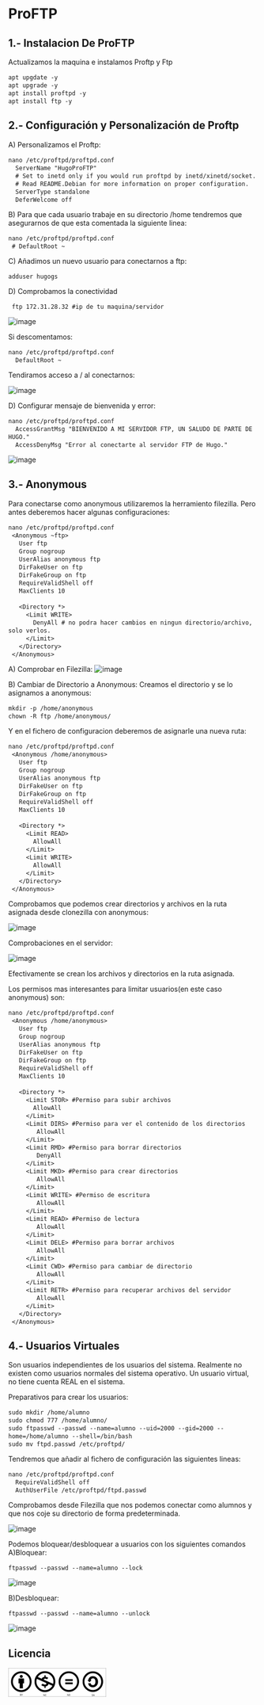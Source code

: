 # ProFTP


## 1.- Instalacion De ProFTP
Actualizamos la maquina e instalamos Proftp y Ftp
```
apt upgdate -y
apt upgrade -y
apt install proftpd -y
apt install ftp -y
```

## 2.- Configuración y Personalización de Proftp
A) Personalizamos el Proftp:
```
nano /etc/proftpd/proftpd.conf
  ServerName "HugoProFTP"
  # Set to inetd only if you would run proftpd by inetd/xinetd/socket.
  # Read README.Debian for more information on proper configuration.
  ServerType standalone
  DeferWelcome off
```
B) Para que cada usuario trabaje en su directorio /home tendremos que asegurarnos de que esta comentada la siguiente linea:
```
nano /etc/proftpd/proftpd.conf
 # DefaultRoot ~
```
C) Añadimos un nuevo usuario para conectarnos a ftp:
```
adduser hugogs
```
D) Comprobamos la conectividad
```
 ftp 172.31.28.32 #ip de tu maquina/servidor
```
![image](https://github.com/HugoGonzalezSalas/Proftpd/assets/114906900/f1058cb8-f415-4088-b877-2a09708e1124)

Si descomentamos:
```
nano /etc/proftpd/proftpd.conf
  DefaultRoot ~
```
Tendiramos acceso a / al conectarnos:

![image](https://github.com/HugoGonzalezSalas/Proftpd/assets/114906900/68086a48-dc99-4626-91b1-6d5b22d1d2ab)

D) Configurar mensaje de bienvenida y error:
```
nano /etc/proftpd/proftpd.conf
  AccessGrantMsg "BIENVENIDO A MI SERVIDOR FTP, UN SALUDO DE PARTE DE HUGO."
  AccessDenyMsg "Error al conectarte al servidor FTP de Hugo."
```
![image](https://github.com/HugoGonzalezSalas/Proftpd/assets/114906900/5edde289-e29d-4e54-9111-6d95dffb8549)

## 3.- Anonymous

Para conectarse como anonymous utilizaremos la herramiento filezilla. Pero antes deberemos hacer algunas configuraciones:
```
nano /etc/proftpd/proftpd.conf
 <Anonymous ~ftp>
   User ftp
   Group nogroup
   UserAlias anonymous ftp
   DirFakeUser on ftp
   DirFakeGroup on ftp
   RequireValidShell off
   MaxClients 10

   <Directory *>
     <Limit WRITE>
       DenyAll # no podra hacer cambios en ningun directorio/archivo, solo verlos.
     </Limit>
   </Directory>
 </Anonymous>
```
A) Comprobar en Filezilla:
![image](https://github.com/HugoGonzalezSalas/Proftpd/assets/114906900/440a2ea5-1269-4efb-a34b-3b6fe556141a)

B) Cambiar de Directorio a Anonymous:
Creamos el directorio y se lo asignamos a anonymous:
```
mkdir -p /home/anonymous
chown -R ftp /home/anonymous/
```
Y en el fichero de configuracion deberemos de asignarle una nueva ruta:
```
nano /etc/proftpd/proftpd.conf
 <Anonymous /home/anonymous>
   User ftp
   Group nogroup
   UserAlias anonymous ftp
   DirFakeUser on ftp
   DirFakeGroup on ftp
   RequireValidShell off
   MaxClients 10

   <Directory *>
     <Limit READ>
       AllowAll
     </Limit>
     <Limit WRITE>
       AllowAll
     </Limit>
   </Directory>
 </Anonymous>
```
Comprobamos que podemos crear directorios y archivos en la ruta asignada desde clonezilla con anonymous:

![image](https://github.com/HugoGonzalezSalas/Proftpd/assets/114906900/b419445b-eb5e-41e8-94bc-1fe0978a28d3)

Comprobaciones en el servidor:

![image](https://github.com/HugoGonzalezSalas/Proftpd/assets/114906900/0009c70a-cf28-4ac6-a80e-62a50d64f7db)

Efectivamente se crean los archivos y directorios en la ruta asignada.

Los permisos mas interesantes para limitar usuarios(en este caso anonymous) son:
```
nano /etc/proftpd/proftpd.conf
 <Anonymous /home/anonymous>
   User ftp
   Group nogroup
   UserAlias anonymous ftp
   DirFakeUser on ftp
   DirFakeGroup on ftp
   RequireValidShell off
   MaxClients 10

   <Directory *>
     <Limit STOR> #Permiso para subir archivos
       AllowAll
     </Limit>
     <Limit DIRS> #Permiso para ver el contenido de los directorios
        AllowAll
     </Limit>
     <Limit RMD> #Permiso para borrar directorios
        DenyAll
     </Limit>
     <Limit MKD> #Permiso para crear directorios
        AllowAll
     </Limit>
     <Limit WRITE> #Permiso de escritura
        AllowAll
     </Limit>
     <Limit READ> #Permiso de lectura
        AllowAll
     </Limit>
     <Limit DELE> #Permiso para borrar archivos
        AllowAll
     </Limit>
     <Limit CWD> #Permiso para cambiar de directorio
        AllowAll
     </Limit>
     <Limit RETR> #Permiso para recuperar archivos del servidor
        AllowAll
     </Limit>
   </Directory>
 </Anonymous>
```
## 4.- Usuarios Virtuales
Son usuarios independientes de los usuarios del sistema. Realmente no existen como usuarios normales del sistema operativo. Un usuario virtual, no tiene cuenta REAL en el sistema.

Preparativos para crear los usuarios:
```
sudo mkdir /home/alumno
sudo chmod 777 /home/alumno/
sudo ftpasswd --passwd --name=alumno --uid=2000 --gid=2000 --home=/home/alumno --shell=/bin/bash
sudo mv ftpd.passwd /etc/proftpd/
```
Tendremos que añadir al fichero de configuración las siguientes lineas:
```
nano /etc/proftpd/proftpd.conf
  RequireValidShell off
  AuthUserFile /etc/proftpd/ftpd.passwd
```
Comprobamos desde Filezilla que nos podemos conectar como alumnos y que nos coje su directorio de forma predeterminada.

![image](https://github.com/HugoGonzalezSalas/Proftpd/assets/114906900/9b031824-3fa4-48dd-8709-d4f7f92ee305)

Podemos bloquear/desbloquear a usuarios con los siguientes comandos
A)Bloquear:
```
ftpasswd --passwd --name=alumno --lock
```

![image](https://github.com/HugoGonzalezSalas/Proftpd/assets/114906900/5c41f7bf-38ac-422b-bca1-a0a3d3446014)


B)Desbloquear:
```
ftpasswd --passwd --name=alumno --unlock
```
![image](https://github.com/HugoGonzalezSalas/Proftpd/assets/114906900/84a22068-a378-4c49-8f8e-31734b0830c5)

## Licencia
![image](licencia.jpg)
